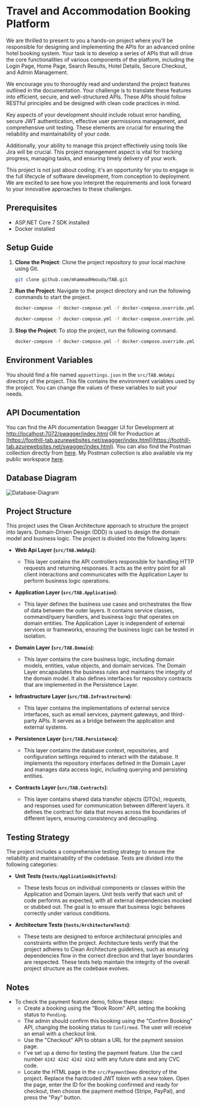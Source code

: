 # Travel and Accommodation Booking Platform

We are thrilled to present to you a hands-on project where you'll be responsible for designing and implementing the APIs for an advanced online hotel booking system. Your task is to develop a series of APIs that will drive the core functionalities of various components of the platform, including the Login Page, Home Page, Search Results, Hotel Details, Secure Checkout, and Admin Management.

We encourage you to thoroughly read and understand the project features outlined in the documentation. Your challenge is to translate these features into efficient, secure, and well-structured APIs. These APIs should follow RESTful principles and be designed with clean code practices in mind.

Key aspects of your development should include robust error handling, secure JWT authentication, effective user permissions management, and comprehensive unit testing. These elements are crucial for ensuring the reliability and maintainability of your code.

Additionally, your ability to manage this project effectively using tools like Jira will be crucial. This project management aspect is vital for tracking progress, managing tasks, and ensuring timely delivery of your work.

This project is not just about coding; it's an opportunity for you to engage in the full lifecycle of software development, from conception to deployment. We are excited to see how you interpret the requirements and look forward to your innovative approaches to these challenges.

## Prerequisites

- ASP.NET Core 7 SDK installed
- Docker installed

## Setup Guide

1. **Clone the Project**: Clone the project repository to your local machine using Git.

    ```bash
    git clone github.com/mhammadHmouda/TAB.git
    ```

2. **Run the Project**: Navigate to the project directory and run the following commands to start the project.

    ```bash
    docker-compose -f docker-compose.yml -f docker-compose.override.yml build
    ```

    ```bash
    docker-compose -f docker-compose.yml -f docker-compose.override.yml up
    ```

3. **Stop the Project**: To stop the project, run the following command.

    ```bash
    docker-compose -f docker-compose.yml -f docker-compose.override.yml down
    ```

## Environment Variables

You should find a file named `appsettings.json` in the `src/TAB.WebApi` directory of the project. This file contains the environment variables used by the project. You can change the values of these variables to suit your needs.

## API Documentation

You can find the API documentation Swagger UI for Development at [http://localhost:7072/swagger/index.html](http://localhost:7072/swagger/index.html) OR for Production at [https://foothill-tab.azurewebsites.net/swagger/index.html](https://foothill-tab.azurewebsites.net/swagger/index.html). You can also find the Postman collection directly from [here](https://documenter.getpostman.com/view/29769959/2sA3s1nrqm). My Postman collection is also available via my public workspace [here](https://www.postman.com/hmoudah/workspace/tab-api-s/collection/29769959-1da9a23c-9247-4ede-9737-957b0224bea9?action=share&creator=29769959&active-environment=29769959-9df2b079-d9a6-477d-8817-54ba8ac7ba41).

## Database Diagram

![Database-Diagram](https://github.com/user-attachments/assets/a02fda57-7c77-493b-92ad-25b76b15f02f)

## Project Structure

This project uses the Clean Architecture approach to structure the project into layers. Domain-Driven Design (DDD) is used to design the domain model and business logic. The project is divided into the following layers:

- **Web Api Layer (`src/TAB.WebApi`)**: 
  - This layer contains the API controllers responsible for handling HTTP requests and returning responses. It acts as the entry point for all client interactions and communicates with the Application Layer to perform business logic operations.

- **Application Layer (`src/TAB.Application`)**:
  - This layer defines the business use cases and orchestrates the flow of data between the outer layers. It contains service classes, command/query handlers, and business logic that operates on domain entities. The Application Layer is independent of external services or frameworks, ensuring the business logic can be tested in isolation.

- **Domain Layer (`src/TAB.Domain`)**:
  - This layer contains the core business logic, including domain models, entities, value objects, and domain services. The Domain Layer encapsulates the business rules and maintains the integrity of the domain model. It also defines interfaces for repository contracts that are implemented in the Persistence Layer.

- **Infrastructure Layer (`src/TAB.Infrastructure`)**:
  - This layer contains the implementations of external service interfaces, such as email services, payment gateways, and third-party APIs. It serves as a bridge between the application and external systems.

- **Persistence Layer (`src/TAB.Persistence`)**:
  - This layer contains the database context, repositories, and configuration settings required to interact with the database. It implements the repository interfaces defined in the Domain Layer and manages data access logic, including querying and persisting entities.

- **Contracts Layer (`src/TAB.Contracts`)**:
  - This layer contains shared data transfer objects (DTOs), requests, and responses used for communication between different layers. It defines the contract for data that moves across the boundaries of different layers, ensuring consistency and decoupling.

## Testing Strategy

The project includes a comprehensive testing strategy to ensure the reliability and maintainability of the codebase. Tests are divided into the following categories:

- **Unit Tests (`tests/ApplicationUnitTests`)**:
  - These tests focus on individual components or classes within the Application and Domain layers. Unit tests verify that each unit of code performs as expected, with all external dependencies mocked or stubbed out. The goal is to ensure that business logic behaves correctly under various conditions.

- **Architecture Tests (`tests/ArchitectureTests`)**:
  - These tests are designed to enforce architectural principles and constraints within the project. Architecture tests verify that the project adheres to Clean Architecture guidelines, such as ensuring dependencies flow in the correct direction and that layer boundaries are respected. These tests help maintain the integrity of the overall project structure as the codebase evolves.

## Notes

- To check the payment feature demo, follow these steps:
    - Create a booking using the "Book Room" API, setting the booking status to `Pending`.
    - The admin should confirm this booking using the "Confirm Booking" API, changing the booking status to `Confirmed`. The user will receive an email with a checkout link.
    - Use the "Checkout" API to obtain a URL for the payment session page.
    - I've set up a demo for testing the payment feature. Use the card number `4242 4242 4242 4242` with any future date and any CVC code.
    - Locate the HTML page in the `src/PaymentDemo` directory of the project. Replace the hardcoded JWT token with a new token. Open the page, enter the ID for the booking confirmed and ready for checkout, then choose the payment method (Stripe, PayPal), and press the "Pay" button.
